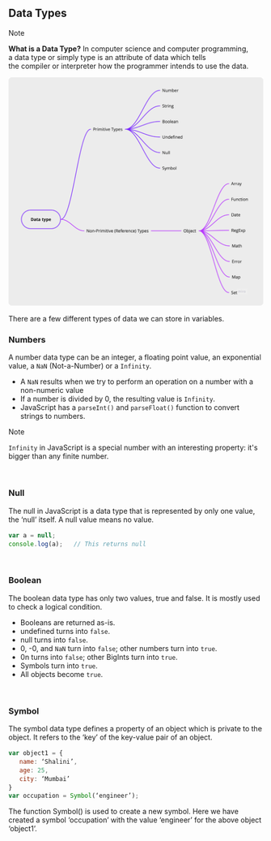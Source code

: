 ## Data Types

> [!NOTE]
> **What is a Data Type?**
> In computer science and computer programming, a data type or simply type is an attribute of data which tells the compiler or interpreter how the programmer intends to use the data.

![Mindmap Data Types](../img/data-type.png)

There are a few different types of data we can store in variables.

### Numbers
A number data type can be an integer, a floating point value, an exponential value, a `NaN` (Not-a-Number) or a `Infinity`.

- A `NaN` results when we try to perform an operation on a number with a non-numeric value
- If a number is divided by 0, the resulting value is `Infinity`.
- JavaScript has a `parseInt()` and `parseFloat()` function to convert strings to numbers.

> [!NOTE]
> `Infinity` in JavaScript is a special number with an interesting property: it's bigger than any finite number.

&nbsp; 

### Null
The null in JavaScript is a data type that is represented by only one value, the ‘null’ itself. A null value means no value.
```jsx
var a = null;
console.log(a);   // This returns null
```

&nbsp; 

### Boolean
The boolean data type has only two values, true and false. It is mostly used to check a logical condition.

- Booleans are returned as-is.
- undefined turns into `false`.
- null turns into `false`.
- 0, -0, and `NaN` turn into `false`; other numbers turn into `true`.
- 0n turns into `false`; other BigInts turn into `true`.
- Symbols turn into `true`.
- All objects become `true`.

&nbsp; 

### Symbol
The symbol data type defines a property of an object which is private to the object. It refers to the ‘key’ of the key-value pair of an object.

```jsx
var object1 = {
   name: ‘Shalini’,
   age: 25,
   city: ‘Mumbai’
}
var occupation = Symbol(‘engineer’);
```

The function Symbol() is used to create a new symbol. Here we have created a symbol ‘occupation’ with the value ‘engineer’ for the above object ‘object1’.


&nbsp; 

&nbsp; 
